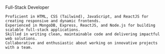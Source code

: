 Full-Stack Developer

    Proficient in HTML, CSS (Tailwind), JavaScript, and ReactJS for creating responsive and dynamic frontends.
    Experienced in MongoDB, Express, ReactJS, and Node.js for building scalable full-stack applications.
    Skilled in writing clean, maintainable code and delivering impactful web solutions.
    Collaborative and enthusiastic about working on innovative projects with a team.
